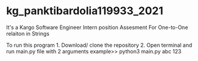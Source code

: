# kg_panktibardolia119933_2021
It's a Kargo Software Engineer Intern position Assesment For One-to-One relaiton in Strings

To run this program
	1. Download/ clone the repository
	2. Open terminal and run main.py file with 2 arguments
		example>> python3 main.py abc 123
